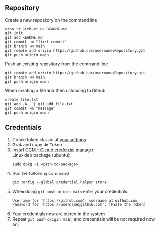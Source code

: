 ## Repository
Create a new repository on the command line
```
echo "# Github" >> README.md
git init
git add README.md
git commit -m "first commit"
git branch -M main
git remote add origin https://github.com/username/Repository.git
git push origin main
```
Push an existing repository from the command line
```
git remote add origin https://github.com/username/Repository.git
git branch -M main
git push origin main
```
When creating a file and then uploading to Github
```
create file.txt
git add -A   | git add file.txt
git commit -m "message"
git push origin main
```

## Credentials
1. Create token classic at [your settings](https://github.com/settings/apps)
2. Grab and copy de Token
3. Install [GCM - Github credential manager](https://github.com/git-ecosystem/git-credential-manager/blob/release/docs/install.md)
   <br>
   Linux deb package (ubuntu):
   ```
   sudo dpkg -i <path-to-package>
   ```
5. Run the following command:
   ```
   git config --global credential.helper store
   ```
6. When doing `git push origin main` enter your credentials:
   ```
   Username for 'https://github.com': username at github.com
   Password for 'https://username@github.com': [Paste the Token]
   ```
7. Your credentials now are stored in the system
8. Repeat `git push origin main`, and credentials will be not required now on.
   
   
